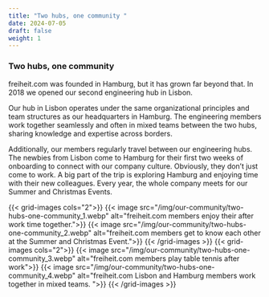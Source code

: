 ```yaml
---
title: "Two hubs, one community "
date: 2024-07-05
draft: false
weight: 1
---
```


### Two hubs, one community

freiheit.com was founded in Hamburg, but it has grown far beyond that. In 2018 we opened our second engineering hub in Lisbon.

Our hub in Lisbon operates under the same organizational principles and team structures as our headquarters in Hamburg. The engineering members work together seamlessly and often in mixed teams between the two hubs, sharing knowledge and expertise across borders.

Additionally, our members regularly travel between our engineering hubs. The newbies from Lisbon come to Hamburg for their first two weeks of onboarding to connect with our company culture. Obviously, they don’t just come to work. A big part of the trip is exploring Hamburg and enjoying time with their new colleagues. Every year, the whole company meets for our Summer and Christmas Events.

{{< grid-images cols="2">}}
    {{< image src="/img/our-community/two-hubs-one-community_1.webp" alt="freiheit.com members enjoy their after work time together.">}}
    {{< image src="/img/our-community/two-hubs-one-community_2.webp" alt="freiheit.com members get to know each other at the Summer and Christmas Event.">}}
{{< /grid-images >}}
{{< grid-images cols="2">}}
    {{< image src="/img/our-community/two-hubs-one-community_3.webp" alt="freiheit.com members play table tennis after work">}}
    {{< image src="/img/our-community/two-hubs-one-community_4.webp" alt="freiheit.com Lisbon and Hamburg members work together in mixed teams. ">}}
{{< /grid-images >}}
